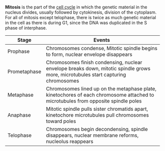 **Mitosis** is the part of the [cell cycle](./) in which the genetic material in the nucleus divides, usually followed by cytokinesis, division of the cytoplasm. For all of mitosis except telophase, there is twice as much genetic material in the cell as there is during G1, since the DNA was duplicated in the S phase of interphase.

|Stage|Events|
|-----|------|
|Prophase|Chromosomes condense, Mitotic spindle begins to form, nuclear envelope disappears|
|Prometaphase|Chromosomes finish condensing, nuclear envelope breaks down, mitotic spindle grows more, microtubules start capturing chromosomes|
|Metaphase|Chromosomes lined up on the metaphase plate, kinetochores of each chromosome attached to microtubules from opposite spindle poles|
|Anaphase|Mitotic spindle pulls sister chromatids apart, kinetochore microtubules pull chromosomes toward poles|
|Telophase|Chromosomes begin decondensing, spindle disappears, nuclear membrane reforms, nucleolus reappears|